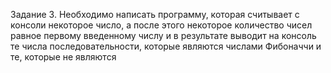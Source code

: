 Задание 3.
Необходимо написать программу, которая считывает с консоли некоторое число, а
после этого некоторое количество чисел равное первому введенному числу и в
результате выводит на консоль те числа последовательности, которые являются
числами Фибоначчи и те, которые не являются
